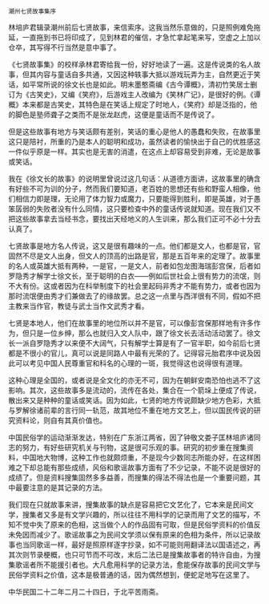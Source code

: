     潮州七贤故事集序 

   林培庐君辑录潮州前后七贤故事，来信索序。这我当然乐意做的，只是照例难免拖延，一直拖到书已将印成了，见到林君的催信，才急忙拿起笔来写，空虚之上加以仓卒，其写得不行当然是意中事了。

   《七贤故事集》的校样承林君寄给我一份，好好地读了一遍。这是传说类的名人故事，但其内容与童话自多共通，又因这种轶事大抵以游戏玩弄为主，自然更近于笑话，如平常所说的徐文长也是如此。明末墨憨斋编《古今谭概》，清初竹笑居士删订为《古笑史》，又编《笑府》，后游戏主人改编为《笑林广记》，是很好的例。《谭概》本来都是古笑史，其特色是在笑话上规定了时地人，《笑府》却是泛指的，他的脚色是塾师聋子之类而不是张龙赵虎，这便是童话而不是传说了。

   但是这些故事有地方与笑话颇有差别，笑话的重心是他人的愚蠢和失败，在故事里这只是陪衬，所重的乃是本人的聪明和成功，虽然读者的愉快出于自己的优胜感这一件似乎原是一样。其实也是无害的消遣，在这点上却容易受到非难，无论是故事或笑话。

   我在《徐文长的故事》的说明里曾说过这几句话：从道德方面讲，这故事里的确含有好些不可为训的分子，然而我们要知道，老百姓的思想还有些和野蛮人相像，他们相信力即是理，无论用了体力智力或魔力，只要能得到胜利，即是英雄，对于愚笨孱弱的失败者没有什么同情，这只要检查中外的童话传说就知道。现在我们又不把这些故事拿去当经书念，要找出天经地义的人生训来，那么我们正可不必十分去认真了。

   七贤故事是地方名人传说，这又是很有趣味的一点。他们都是文人，也都是官，官固然不尽是文人出身，但文人的顶高的出路是官，那是五百年来的定理了。故事里的名人或英雄大抵有两种，一是官，一是文人，前者如包龙图海瑞彭宫保，后者如罗隐秀才解学士徐文长，至于聪明的白衣——例如后世社会上很有势力的流氓，则不大有份。这或者因为在科举制度下的社会里起码非秀才不能有势力，或者也因为那时流氓便由秀才们兼做去了的缘故罢。总之这一点里与西洋很有不同，假如不把主教来当作官，教徒与武士当作文武秀才看。

   七贤是本地人，他们在故事里的地位所以并不是官，可以像彭宫保那样地有许多作为，但只是一位乡绅，那么也就归入文人队中，跟了徐文长去活动活动罢了。徐文长一派自罗隐秀才以来便不大阔气，只有解学士算是有了一官半职，如今前后七贤都是不很小的官儿，真可以说是同路人中最有光荣的了。记得容元胎君序中说及因此可以考见中国人民尊重官和科名的心理的一斑，我觉得这也说得很有道理。

   这种心理是全国的，或者说是全文化的亦无不可，因为在朝鲜安南恐怕也逃不了这影响。其次，这些故事多是流动的，流传在各处，集合在一个箭垛上便成了传说，散出来又是种种的童话或笑话。因为如此，七贤的地方传说颇缺少地方色彩，大抵与罗解徐诸前辈的言行同一轨范，故其地位不重在地方文艺上，但以国民传说的研究资料论，则自有其真价值也。

   中国民俗学的运动渐渐发达，特别在广东浙江两省，因了钟敬文娄子匡林培庐诸同志的努力，有好些研究机关与刊物，这是很可乐观的事。研究的初步重在搜集资料，中国地大物博，这种工作也就颇烦重，不是现今少数同志所能办好，在这样困难之下却总能有那些成绩，风俗和歌谣故事方面有了不少记录，不能不说是很好的成绩了。但是资料搜集固然多多益善，而搜集的得法不得法也是一个重要问题，其中最要注意的是其记录的方法。

   我们现在只就故事来讲，搜集故事的缺点是容易把它文艺化了，它本来是民间文学，搜集者又多是有文学兴趣的，所以往往不用科学的记录而用了文艺的描写，不知不觉中失了原来的色相，这当做个人的作品固有可取，但是民俗学资料的价值反未免因而减少了。歌谣故事之为民间文学须以保有原来的色相为条件，所以记录故事也当同歌谣一样，最好是照原样逐字抄录，如不可能则用翻译法以国语述之，再其次则节录梗概，也只可节而不可改，末后二法已是搜集故事者的特许自由，为搜集歌谣者所不能援引者也。大凡愈用科学的记录方法，愈能保存故事的民间文学与民俗学资料之价值，这本是极普通的话，因为偶然想到，便蛇足地写在这里了。

   中华民国二十二年二月二十四日，于北平苦雨斋。

